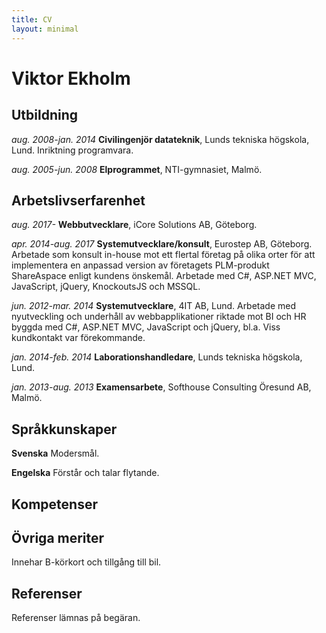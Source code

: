 ```yaml
---
title: CV
layout: minimal
---
```


# Viktor Ekholm

## Utbildning

*aug. 2008-jan. 2014* **Civilingenjör datateknik**, Lunds tekniska högskola, Lund. Inriktning programvara.

*aug. 2005-jun. 2008* **Elprogrammet**, NTI-gymnasiet, Malmö.

## Arbetslivserfarenhet

*aug. 2017-* **Webbutvecklare**, iCore Solutions AB, Göteborg.

*apr. 2014-aug. 2017* **Systemutvecklare/konsult**, Eurostep AB, Göteborg. Arbetade som konsult in-house mot ett flertal företag på olika orter för att implementera en anpassad version av företagets PLM-produkt ShareAspace enligt kundens önskemål. Arbetade med C\#, ASP.NET MVC, JavaScript, jQuery, KnockoutsJS och MSSQL.

*jun. 2012-mar. 2014* **Systemutvecklare**, 4IT AB, Lund. Arbetade med nyutveckling och underhåll av webbapplikationer riktade mot BI och HR byggda med C\#, ASP.NET MVC, JavaScript och jQuery, bl.a. Viss kundkontakt var förekommande.

*jan. 2014-feb. 2014* **Laborationshandledare**, Lunds tekniska högskola, Lund.

*jan. 2013-aug. 2013* **Examensarbete**, Softhouse Consulting Öresund AB, Malmö.

## Språkkunskaper

**Svenska** Modersmål.

**Engelska** Förstår och talar flytande.

## Kompetenser

## Övriga meriter

Innehar B-körkort och tillgång till bil.

## Referenser

Referenser lämnas på begäran.
